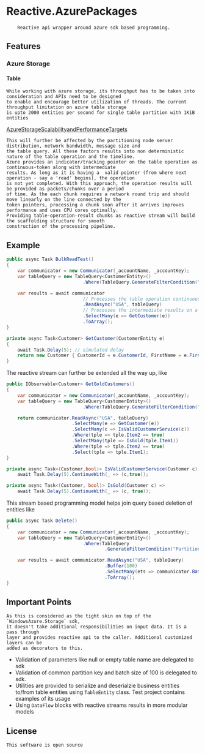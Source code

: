# Reactive.AzurePackages
        Reactive api wrapper around azure sdk based programming.
## Features
### Azure Storage
#### Table
    While working with azure storage, its throughput has to be taken into consideration and APIs need to be designed 
    to enable and encourage better utilization of threads. The current throughput limitation on azure table storage 
    is upto 2000 entities per second for single table partition with 1KiB entities 
[AzureStorageScalabilityandPerformanceTargets][1]

    This will further be affected by the partitioning node server distribution, network bandwidth, message size and 
    the table query. All these factors results into non deterministic nature of the table operation and the timeline. 
    Azure provides an indicator/tracking pointer on the table operation as continuous-token along with intermediate 
    results. As long as it is having a  valid pointer (from where next operation - say a 'read' begins), the operation 
    is not yet completed. With this approach, the operation results will be provided as packets/chunks over a period 
    of time. As the each chunk requires a network round trip and should move linearly on the line connected by the 
    token pointers, processing a chunk soon after it arrives improves performance and uses CPU cores optimally. 
    Providing table-operation-result chunks as reactive stream will build the scaffolding structure for smooth 
    construction of the processing pipeline. 

[1]: https://docs.microsoft.com/en-us/azure/storage/common/storage-scalability-targets

Example
-------
```csharp
public async Task BulkReadTest()
{
    var communicator = new Communicator(_accountName, _accountKey);
    var tableQuery = new TableQuery<CustomerEntity>()
                            .Where(TableQuery.GenerateFilterCondition("PartitionKey", QueryComparisons.GreaterThan, "Partition"));

    var results = await communicator
                            // Processes the table operation continuously on a separate thread
                            .ReadAsync("USA", tableQuery) 
                            // Processes the intermediate results on a separate thread soon after it becomes available
                            .SelectMany(e => GetCustomer(e)) 
                            .ToArray();
}

private async Task<Customer> GetCustomer(CustomerEntity e)
{
    await Task.Delay(5); // simulated delay
    return new Customer { CustomerId = e.CustomerId, FirstName = e.FirstName, LastName = e.LastName };
}
```
The reactive stream can further be extended all the way up, like 
```csharp
public IObservable<Customer> GetGoldCustomers()
{
    var communicator = new Communicator(_accountName, _accountKey);
    var tableQuery = new TableQuery<CustomerEntity>()
                            .Where(TableQuery.GenerateFilterCondition("PartitionKey", QueryComparisons.GreaterThan, "Partition"));

    return communicator.ReadAsync("USA", tableQuery)
                        .SelectMany(e => GetCustomer(e))
                        .SelectMany(c => IsValidCustomerService(c))
                        .Where(tple => tple.Item2 == true)
                        .SelectMany(tple => IsGold(tple.Item1))
                        .Where(tple => tple.Item2 == true)
                        .Select(tple => tple.Item1);
}

private async Task<(Customer,bool)> IsValidCustomerService(Customer c) => 
    await Task.Delay(5).ContinueWith(_ => (c,true));

private async Task<(Customer, bool)> IsGold(Customer c) => 
    await Task.Delay(5).ContinueWith(_ => (c, true));
```

This stream based programming model helps join query based deletion of entities like
```csharp
public async Task Delete()
{
    var communicator = new Communicator(_accountName, _accountKey);
    var tableQuery = new TableQuery<CustomerEntity>()
                            .Where(TableQuery
                                    .GenerateFilterCondition("PartitionKey", QueryComparisons.GreaterThan, "DateRange"));

    var results = await communicator.ReadAsync("USA", tableQuery)
                                    .Buffer(100)
                                    .SelectMany(ets => communicator.BatchDeleteAsync("Table", ets.ToArray()))
                                    .ToArray();
}
```
Important Points
----------------
    As this is considered as the tight skin on top of the `WindowsAzure.Storage` sdk, 
    it doesn't take additional responsibilities on input data. It is a pass through 
    layer and provides reactive api to the caller. Additional customized layers can be 
    added as decorators to this.
    
* Validation of parameters like null or empty table name are delegated to sdk
* Validation of common partition key and batch size of 100 is delegated to sdk. 
* Utilities are provided to serialize and deserialzie business entities to/from table 
    entities using `TableEntity` class. Test project contains examples of its usage
* Using `DataFlow` blocks with reactive streams results in more modular models

License
-------
    This software is open source

